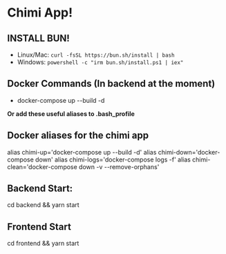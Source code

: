 # Chimi App!

## INSTALL BUN!

- Linux/Mac: `curl -fsSL https://bun.sh/install | bash`
- Windows: `powershell -c "irm bun.sh/install.ps1 | iex"`

## Docker Commands (In backend at the moment)

- docker-compose up --build -d

**Or add these useful aliases to .bash_profile**

## Docker aliases for the chimi app

alias chimi-up='docker-compose up --build -d'
alias chimi-down='docker-compose down'
alias chimi-logs='docker-compose logs -f'
alias chimi-clean='docker-compose down -v --remove-orphans'

## Backend Start:

cd backend && yarn start

## Frontend Start

cd frontend && yarn start
